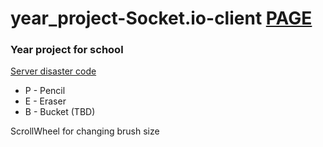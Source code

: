 # year_project-Socket.io-client [PAGE](https://radekpelikan.github.io/year_project-Socket.io-client/)

### Year project for school

[Server disaster code](https://github.com/RadekPelikan/year_project-Socket.io-server)

- P - Pencil
- E - Eraser
- B - Bucket (TBD)

ScrollWheel for changing brush size
